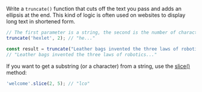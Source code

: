 
Write a `truncate()` function that cuts off the text you pass and adds an ellipsis at the end. This kind of logic is often used on websites to display long text in shortened form.

```javascript
// The first parameter is a string, the second is the number of characters to keep
truncate('hexlet', 2); // "he..."

const result = truncate("Leather bags invented the three laws of robotics, but we'll outsmart them", 48);
// "Leather bags invented the three laws of robotics..."
```

If you want to get a substring (or a character) from a string, use the [slice()](https://developer.mozilla.org/en-US/docs/Web/JavaScript/Reference/Global_Objects/String/slice) method:

  ```javascript
  'welcome'.slice(2, 5); // "lco"
  ```
